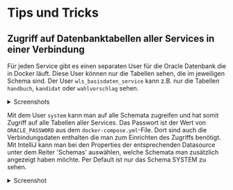 # Tips und Tricks

## Zugriff auf Datenbanktabellen aller Services in einer Verbindung

Für jeden Service gibt es einen separaten User für die Oracle Datenbank die in Docker läuft. Diese User können
nur die Tabellen sehen, die im jeweiligen Schema sind. Der User `wls_basisdaten_service` kann
z.B. nur die Tabellen `handbuch`, `kandidat` oder `wahlvorschlag` sehen.

<details>

<summary>Screenshots</summary>

![mehrere Schemata ausgewählt](/tipsAndTricks/MultipleSchemasSelected.png)  
*Auch wenn mehrere Schemata ausgewählt sind ...*

![nur Basisdatenservicetabellen sichtbar](/tipsAndTricks/OnlyBasisdatenServiceTablesAccessible.png)  
*so sieht man doch nur die Tabellen zum Basisdatenservice*

</details>

Mit dem User `system` kann man auf alle Schemata zugreifen und hat somit Zugriff auf alle Tabellen aller
Services. Das Passwort ist der Wert von `ORACLE_PASSWORD` aus dem `docker-compose.yml`-File. Dort sind auch die
Verbindungsdaten enthalten die man zum Einrichten des Zugriffs benötigt.  
Mit IntelliJ kann man bei den Properties der entsprechenden Datasource unter dem Reiter 'Schemas' auswählen, welche
Schemata man zusätzlich angezeigt haben möchte. Per Default ist nur das Schema SYSTEM zu sehen.
<details>

<summary>Screenshot</summary>

![Tabellen zu allen Services sind verfügbar](/tipsAndTricks/MutlipleSchemasAccessible.png)  
*Zugriff auf alle Tabellen der verschiedenen Schemata*

</details>